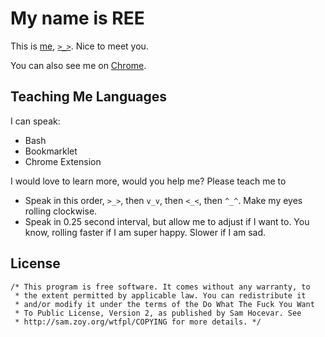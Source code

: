 My name is REE
==============

This is [me][REE], [`>_>`][REE]. Nice to meet you.

You can also see me on [Chrome][chromeext].

[REE]: http://livibetter.github.com/REE
[chromeext]: https://chrome.google.com/webstore/detail/pnbnocepdeplllmpekobfogkcamidjnb?hl=en-US

Teaching Me Languages
---------------------

I can speak:

 * Bash
 * Bookmarklet
 * Chrome Extension

I would love to learn more, would you help me? Please teach me to

 * Speak in this order, `>_>`, then `v_v`, then `<_<`, then `^_^`. Make my eyes rolling clockwise.
 * Speak in 0.25 second interval, but allow me to adjust if I want to. You know, rolling faster if I am super happy. Slower if I am sad.

License
-------

    /* This program is free software. It comes without any warranty, to
     * the extent permitted by applicable law. You can redistribute it
     * and/or modify it under the terms of the Do What The Fuck You Want
     * To Public License, Version 2, as published by Sam Hocevar. See
     * http://sam.zoy.org/wtfpl/COPYING for more details. */
